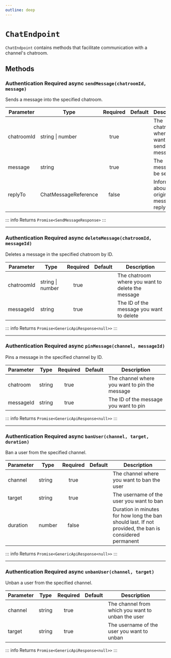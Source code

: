```yaml
---
outline: deep
---
```


# `ChatEndpoint`

`ChatEndpoint` contains methods that facilitate communication with a channel's chatroom.


## Methods

### <Badge type="warning">Authentication Required</Badge> <Badge type="tip">async</Badge> `sendMessage(chatroomId, message)`

Sends a message into the specified chatroom.

| Parameter  | Type                 | Required | Default | Description                                         |
| ---------- | -------------------- | :------: | ------- | --------------------------------------------------- |
| chatroomId | string \| number     |   true   |         | The chatroom where you want to send your message    |
| message    | string               |   true   |         | The message to be sent                              |
| replyTo    | ChatMessageReference |  false   |         | Information about the original message to reply  to |


::: info Returns
`Promise<SendMessageResponse>`
:::

***

### <Badge type="warning">Authentication Required</Badge> <Badge type="tip">async</Badge> `deleteMessage(chatroomId, messageId)`

Deletes a message in the specified chatroom by ID.

| Parameter  | Type             | Required | Default | Description                                       |
| ---------- | ---------------- | :------: | ------- | ------------------------------------------------- |
| chatroomId | string \| number |   true   |         | The chatroom where you want to delete the message |
| messageId  | string           |   true   |         | The ID of the message you want to delete          |

::: info Returns
`Promise<GenericApiResponse<null>>`
:::

***

### <Badge type="warning">Authentication Required</Badge> <Badge type="tip">async</Badge> `pinMessage(channel, messageId)`

Pins a message in the specified channel by ID.

| Parameter | Type   | Required | Default | Description                                   |
| --------- | ------ | :------: | ------- | --------------------------------------------- |
| chatroom  | string |   true   |         | The channel where you want to pin the message |
| messageId | string |   true   |         | The ID of the message you want to pin         |

::: info Returns
`Promise<GenericApiResponse<null>>`
:::

***

### <Badge type="warning">Authentication Required</Badge> <Badge type="tip">async</Badge> `banUser(channel, target, duration)`

Ban a user from the specified channel.

| Parameter | Type   | Required | Default | Description                                                                                                    |
| --------- | ------ | :------: | ------- | -------------------------------------------------------------------------------------------------------------- |
| channel   | string |   true   |         | The channel where you want to ban the user                                                                     |
| target    | string |   true   |         | The username of the user you want to ban                                                                       |
| duration  | number |   false  |         | Duration in minutes for how long the ban should last. If not provided, the ban is considered permanent         |

::: info Returns
`Promise<GenericApiResponse<null>>`
:::

***

### <Badge type="warning">Authentication Required</Badge> <Badge type="tip">async</Badge> `unbanUser(channel, target)`

Unban a user from the specified channel.

| Parameter | Type   | Required | Default | Description                                        |
| --------- | ------ | :------: | ------- | -------------------------------------------------- |
| channel   | string |   true   |         | The channel from which you want to unban the user  |
| target    | string |   true   |         | The username of the user you want to unban         |

::: info Returns
`Promise<GenericApiResponse<null>>`
:::